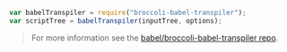 ```js title="JavaScript"
var babelTranspiler = require("broccoli-babel-transpiler");
var scriptTree = babelTranspiler(inputTree, options);
```

<blockquote class="babel-callout babel-callout-info">
  <p>
    For more information see the <a href="https://github.com/babel/broccoli-babel-transpiler">babel/broccoli-babel-transpiler repo</a>.
  </p>
</blockquote>

